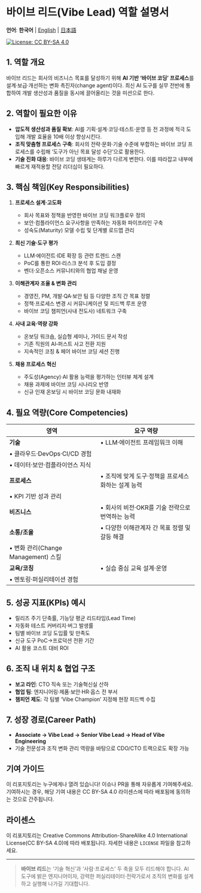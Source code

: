 # 바이브 리드(Vibe Lead) 역할 설명서

**언어**: **한국어** | [English](README.md) | [日本語](README.jp.md)

[![License: CC BY-SA 4.0](https://licensebuttons.net/l/by-sa/4.0/80x15.png)](https://creativecommons.org/licenses/by-sa/4.0/)

## 1. 역할 개요

바이브 리드는 회사의 비즈니스 목표를 달성하기 위해 **AI 기반 ‘바이브 코딩’ 프로세스**를 설계·보급·개선하는 변화 촉진자(change agent)이다. 최신 AI 도구를 실무 전반에 통합하여 개발 생산성과 품질을 동시에 끌어올리는 것을 미션으로 한다.

## 2. 역할이 필요한 이유

* **압도적 생산성과 품질 확보**: AI를 기획·설계·코딩·테스트·운영 등 전 과정에 적극 도입해 개발 효율을 10배 이상 향상시킨다.
* **조직 맞춤형 프로세스 구축**: 회사의 전략·문화·기술 수준에 부합하는 바이브 코딩 프로세스를 수립해 ‘도구가 아닌 목표 달성 수단’으로 활용한다.
* **기술 진화 대응**: 바이브 코딩 생태계는 하루가 다르게 변한다. 이를 따라잡고 내부에 빠르게 재적용할 전담 리더십이 필요하다.

## 3. 핵심 책임(Key Responsibilities)

1. **프로세스 설계·고도화**

   * 회사 목표와 정책을 반영한 바이브 코딩 워크플로우 정의
   * 보안·컴플라이언스 요구사항을 만족하는 자동화 파이프라인 구축
   * 성숙도(Maturity) 모델 수립 및 단계별 로드맵 관리
2. **최신 기술·도구 평가**

   * LLM·에이전트·IDE 확장 등 관련 트렌드 스캔
   * PoC를 통한 ROI·리스크 분석 후 도입 결정
   * 벤더·오픈소스 커뮤니티와의 협업 채널 운영
3. **이해관계자 조율 & 변화 관리**

   * 경영진, PM, 개발·QA·보안 팀 등 다양한 조직 간 목표 정렬
   * 정책·프로세스 변경 시 커뮤니케이션 및 피드백 루프 운영
   * 바이브 코딩 챔피언(사내 전도사) 네트워크 구축
4. **사내 교육·역량 강화**

   * 온보딩 워크숍, 실습형 세미나, 가이드 문서 작성
   * 기존 직원의 AI‑퍼스트 사고 전환 지원
   * 지속적인 코칭 & 페어 바이브 코딩 세션 진행
5. **채용 프로세스 혁신**

   * 주도성(Agency)·AI 활용 능력을 평가하는 인터뷰 체계 설계
   * 채용 과제에 바이브 코딩 시나리오 반영
   * 신규 인재 온보딩 시 바이브 코딩 문화 내재화

## 4. 필요 역량(Core Competencies)

| 영역                            | 요구 역량                         |
| ----------------------------- | ----------------------------- |
| **기술**                        | • LLM·에이전트 프레임워크 이해           |
| • 클라우드·DevOps·CI/CD 경험        |                               |
| • 데이터·보안·컴플라이언스 지식            |                               |
| **프로세스**                      | • 조직에 맞게 도구·정책을 프로세스화하는 설계 능력 |
| • KPI 기반 성과 관리                |                               |
| **비즈니스**                      | • 회사의 비전·OKR를 기술 전략으로 번역하는 능력 |
| **소통/조율**                     | • 다양한 이해관계자 간 목표 정렬 및 갈등 해결   |
| • 변화 관리(Change Management) 스킬 |                               |
| **교육/코칭**                     | • 실습 중심 교육 설계·운영              |
| • 멘토링·퍼실리테이션 경험               |                               |

## 5. 성공 지표(KPIs) 예시

* 릴리즈 주기 단축률, 기능당 평균 리드타임(Lead Time)
* 자동화 테스트 커버리지·버그 발생률
* 팀별 바이브 코딩 도입률 및 만족도
* 신규 도구 PoC→프로덕션 전환 기간
* AI 활용 코스트 대비 ROI

## 6. 조직 내 위치 & 협업 구조

* **보고 라인**: CTO 직속 또는 기술혁신실 산하
* **협업 팀**: 엔지니어링·제품·보안·HR·옵스 전 부서
* **챔피언 제도**: 각 팀별 ‘Vibe Champion’ 지정해 현장 피드백 수집

## 7. 성장 경로(Career Path)

* **Associate → Vibe Lead → Senior Vibe Lead → Head of Vibe Engineering**
* 기술 전문성과 조직 변화 관리 역량을 바탕으로 CDO/CTO 트랙으로도 확장 가능

## 기여 가이드

이 리포지토리는 누구에게나 열려 있습니다! 이슈나 PR을 통해 자유롭게 기여해주세요. 기여하시는 경우, 해당 기여 내용은 CC BY-SA 4.0 라이센스에 따라 배포됨에 동의하는 것으로 간주됩니다.

## 라이센스

이 리포지토리는 Creative Commons Attribution-ShareAlike 4.0 International License(CC BY-SA 4.0)에 따라 배포됩니다. 자세한 내용은 `LICENSE` 파일을 참고하세요.

---

> **바이브 리드**는 ‘기술 혁신’과 ‘사람·프로세스’ 두 축을 모두 리드해야 합니다. AI 도구에 밝은 엔지니어이자, 강력한 퍼실리테이터·전략가로서 조직의 변화를 설계하고 실행해 나가길 기대합니다.
